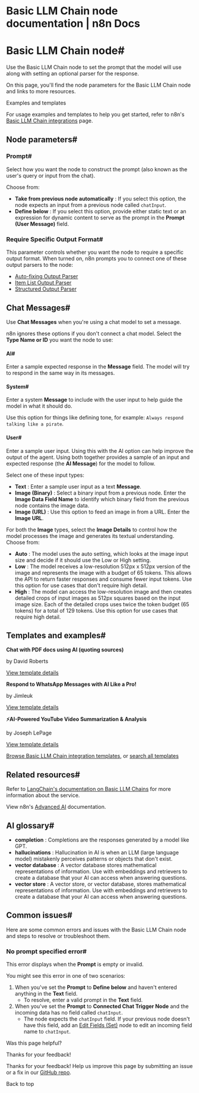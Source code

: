 # Basic LLM Chain node documentation | n8n Docs

[ ](https://github.com/n8n-io/n8n-docs/edit/main/docs/integrations/builtin/cluster-nodes/root-nodes/n8n-nodes-langchain.chainllm.md "Edit this page")

# Basic LLM Chain node#

Use the Basic LLM Chain node to set the prompt that the model will use along with setting an optional parser for the response.

On this page, you'll find the node parameters for the Basic LLM Chain node and links to more resources.

Examples and templates

For usage examples and templates to help you get started, refer to n8n's [Basic LLM Chain integrations](https://n8n.io/integrations/basic-llm-chain/) page.

## Node parameters#

### Prompt#

Select how you want the node to construct the prompt (also known as the user's query or input from the chat).

Choose from:

  * **Take from previous node automatically** : If you select this option, the node expects an input from a previous node called `chatInput`.
  * **Define below** : If you select this option, provide either static text or an expression for dynamic content to serve as the prompt in the **Prompt (User Message)** field.

### Require Specific Output Format#

This parameter controls whether you want the node to require a specific output format. When turned on, n8n prompts you to connect one of these output parsers to the node:

  * [Auto-fixing Output Parser](../../sub-nodes/n8n-nodes-langchain.outputparserautofixing/)
  * [Item List Output Parser](../../sub-nodes/n8n-nodes-langchain.outputparseritemlist/)
  * [Structured Output Parser](../../sub-nodes/n8n-nodes-langchain.outputparserstructured/)

## Chat Messages#

Use **Chat Messages** when you're using a chat model to set a message.

n8n ignores these options if you don't connect a chat model. Select the **Type Name or ID** you want the node to use:

#### AI#

Enter a sample expected response in the **Message** field. The model will try to respond in the same way in its messages.

#### System#

Enter a system **Message** to include with the user input to help guide the model in what it should do.

Use this option for things like defining tone, for example: `Always respond talking like a pirate`.

#### User#

Enter a sample user input. Using this with the AI option can help improve the output of the agent. Using both together provides a sample of an input and expected response (the **AI Message**) for the model to follow.

Select one of these input types:

  * **Text** : Enter a sample user input as a text **Message**.
  * **Image (Binary)** : Select a binary input from a previous node. Enter the **Image Data Field Name** to identify which binary field from the previous node contains the image data.
  * **Image (URL)** : Use this option to feed an image in from a URL. Enter the **Image URL**.

For both the **Image** types, select the **Image Details** to control how the model processes the image and generates its textual understanding. Choose from:

  * **Auto** : The model uses the auto setting, which looks at the image input size and decide if it should use the Low or High setting.
  * **Low** : The model receives a low-resolution 512px x 512px version of the image and represents the image with a budget of 65 tokens. This allows the API to return faster responses and consume fewer input tokens. Use this option for use cases that don't require high detail.
  * **High** : The model can access the low-resolution image and then creates detailed crops of input images as 512px squares based on the input image size. Each of the detailed crops uses twice the token budget (65 tokens) for a total of 129 tokens. Use this option for use cases that require high detail.

## Templates and examples#

**Chat with PDF docs using AI (quoting sources)**

by David Roberts

[View template details](https://n8n.io/workflows/2165-chat-with-pdf-docs-using-ai-quoting-sources/)

**Respond to WhatsApp Messages with AI Like a Pro!**

by Jimleuk

[View template details](https://n8n.io/workflows/2466-respond-to-whatsapp-messages-with-ai-like-a-pro/)

**⚡AI-Powered YouTube Video Summarization & Analysis**

by Joseph LePage

[View template details](https://n8n.io/workflows/2679-ai-powered-youtube-video-summarization-and-analysis/)

[Browse Basic LLM Chain integration templates](https://n8n.io/integrations/basic-llm-chain/), or [search all templates](https://n8n.io/workflows/)

## Related resources#

Refer to [LangChain's documentation on Basic LLM Chains](https://js.langchain.com/docs/tutorials/llm_chain/) for more information about the service.

View n8n's [Advanced AI](../../../../../advanced-ai/) documentation.

## AI glossary#

  * **completion** : Completions are the responses generated by a model like GPT.
  * **hallucinations** : Hallucination in AI is when an LLM (large language model) mistakenly perceives patterns or objects that don't exist.
  * **vector database** : A vector database stores mathematical representations of information. Use with embeddings and retrievers to create a database that your AI can access when answering questions.
  * **vector store** : A vector store, or vector database, stores mathematical representations of information. Use with embeddings and retrievers to create a database that your AI can access when answering questions.

## Common issues#

Here are some common errors and issues with the Basic LLM Chain node and steps to resolve or troubleshoot them.

### No prompt specified error#

This error displays when the **Prompt** is empty or invalid.

You might see this error in one of two scenarios:

  1. When you've set the **Prompt** to **Define below** and haven't entered anything in the **Text** field.
     * To resolve, enter a valid prompt in the **Text** field.
  2. When you've set the **Prompt** to **Connected Chat Trigger Node** and the incoming data has no field called `chatInput`. 
     * The node expects the `chatInput` field. If your previous node doesn't have this field, add an [Edit Fields (Set)](../../../core-nodes/n8n-nodes-base.set/) node to edit an incoming field name to `chatInput`.

Was this page helpful? 

Thanks for your feedback! 

Thanks for your feedback! Help us improve this page by submitting an issue or a fix in our [GitHub repo](https://github.com/n8n-io/n8n-docs). 

Back to top